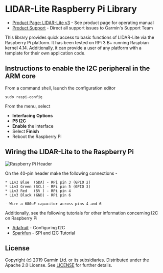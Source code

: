 # LIDAR-Lite Raspberry Pi Library

* [Product Page: LIDAR-Lite v3](https://buy.garmin.com/en-US/US/p/557294) - See product page for operating manual
* [Product Support](https://support.garmin.com/) - Direct all support issues to Garmin's Support Team

This library provides quick access to basic functions of LIDAR-Lite
via the Raspberry Pi platform. It has been tested on RPi 3 B+ running
Raspbian kernel 4.14. Additionally, it can provide a user of any
platform with a template for their own application code.


## Instructions to enable the I2C peripheral in the ARM core
From a command shell, launch the configuration editor
```
sudo raspi-config
```
From the menu, select
* **Interfacing Options**
* **P5  I2C**
* **Enable** the interface
* Select **Finish**
* Reboot the Raspberry Pi


## Wiring the LIDAR-Lite to the Raspberry Pi

![Raspberry Pi Header](https://www.raspberrypi.org/documentation/usage/gpio/images/GPIO-Pinout-Diagram-2.png)

On the 40-pin header make the following connections -
```
* LLv3 Blue  (SDA) - RPi pin 3 (GPIO 2)
* LLv3 Green (SCL) - RPi pin 5 (GPIO 3)
* LLv3 Red   (5V ) - RPi pin 4
* LLv3 Black (GND) - RPi pin 6

- Wire a 680uF capacitor across pins 4 and 6
```

Additionally, see the following tutorials for other information concerning I2C on Raspberry Pi
* [Adafruit](https://learn.adafruit.com/adafruits-raspberry-pi-lesson-4-gpio-setup/configuring-i2c) - Configuring I2C
* [Sparkfun](https://learn.sparkfun.com/tutorials/raspberry-pi-spi-and-i2c-tutorial) - SPI and I2C Tutorial


## License
Copyright (c) 2019 Garmin Ltd. or its subsidiaries. Distributed under the Apache 2.0 License.
See [LICENSE](LICENSE) for further details.
